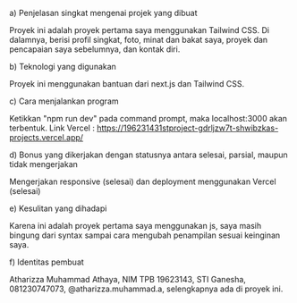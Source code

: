 a) Penjelasan singkat mengenai projek yang dibuat

Proyek ini adalah proyek pertama saya menggunakan Tailwind CSS. Di dalamnya, berisi profil singkat, foto, minat dan bakat saya, proyek dan pencapaian saya sebelumnya, dan kontak diri.


b) Teknologi yang digunakan

Proyek ini menggunakan bantuan dari next.js dan Tailwind CSS.


c) Cara menjalankan program

Ketikkan "npm run dev" pada command prompt, maka localhost:3000 akan terbentuk.
Link Vercel : https://196231431stproject-gdrljzw7t-shwibzkas-projects.vercel.app/


d) Bonus yang dikerjakan dengan statusnya antara selesai, parsial, maupun tidak mengerjakan

Mengerjakan responsive (selesai) dan deployment menggunakan Vercel (selesai)


e) Kesulitan yang dihadapi

Karena ini adalah proyek pertama saya menggunakan js, saya masih bingung dari syntax sampai cara mengubah penampilan sesuai keinginan saya.


f) Identitas pembuat

Atharizza Muhammad Athaya, NIM TPB 19623143, STI Ganesha, 081230747073, @atharizza.muhammad.a, selengkapnya ada di proyek ini.
